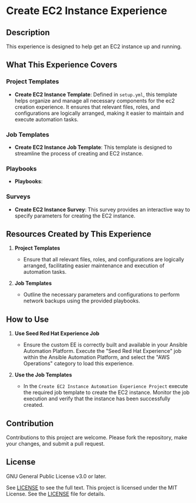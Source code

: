 # Create EC2 Instance Experience

## Description

This experience is designed to help get an EC2 instance up and running.

## What This Experience Covers

### Project Templates

- **Create EC2 Instance Template**: Defined in `setup.yml`, this template helps organize and manage all necessary components for the ec2 creation experience. It ensures that relevant files, roles, and configurations are logically arranged, making it easier to maintain and execute automation tasks.

### Job Templates

- **Create EC2 Instance Job Template**: This template is designed to streamline the process of creating and EC2 instance.

### Playbooks

- **Playbooks**:

### Surveys

- **Create EC2 Instance Survey**: This survey provides an interactive way to specify parameters for creating the EC2 instance.

## Resources Created by This Experience

1. **Project Templates**
   - Ensure that all relevant files, roles, and configurations are logically arranged, facilitating easier maintenance and execution of automation tasks.

2. **Job Templates**
    - Outline the necessary parameters and configurations to perform network backups using the provided playbooks.

## How to Use

1. **Use Seed Red Hat Experience Job**
    - Ensure the custom EE is correctly built and available in your Ansible Automation Platform. Execute the "Seed Red Hat Experience" job within the Ansible Automation Platform, and select the "AWS Operations" category to load this experience.

2. **Use the Job Templates**
    - In the `Create EC2 Instance Automation Experience Project` execute the required job template to create the EC2 instance. Monitor the job execution and verify that the instance has been successfully created.

## Contribution

Contributions to this project are welcome. Please fork the repository, make your changes, and submit a pull request.

## License

GNU General Public License v3.0 or later.

See [LICENSE](https://www.gnu.org/licenses/gpl-3.0.txt) to see the full text. This project is licensed under the MIT License. See the [LICENSE](https://github.com/redhat-cop/cloud.aws_ops/blob/main/LICENSE) file for details.
